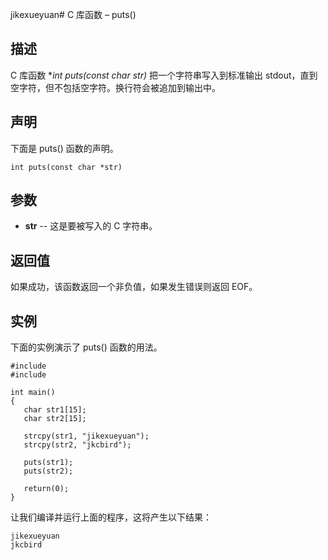 jikexueyuan# C 库函数 – puts()


## 描述

C 库函数 **int puts(const char *str)** 把一个字符串写入到标准输出 stdout，直到空字符，但不包括空字符。换行符会被追加到输出中。

## 声明

下面是 puts() 函数的声明。

    int puts(const char *str)

## 参数

* **str** \-- 这是要被写入的 C 字符串。

## 返回值

如果成功，该函数返回一个非负值，如果发生错误则返回 EOF。

## 实例

下面的实例演示了 puts() 函数的用法。

    #include 
    #include 

    int main()
    {
       char str1[15];
       char str2[15];

       strcpy(str1, "jikexueyuan");
       strcpy(str2, "jkcbird");

       puts(str1);
       puts(str2);

       return(0);
    }

让我们编译并运行上面的程序，这将产生以下结果：

    jikexueyuan
    jkcbird